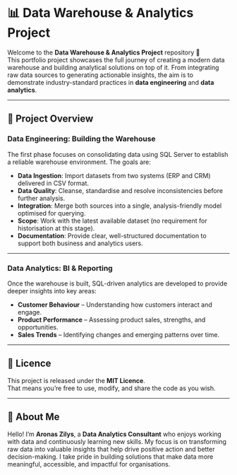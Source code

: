 # 📊 Data Warehouse & Analytics Project

Welcome to the **Data Warehouse & Analytics Project** repository 🚀  
This portfolio project showcases the full journey of creating a modern data warehouse and building analytical solutions on top of it. From integrating raw data sources to generating actionable insights, the aim is to demonstrate industry-standard practices in **data engineering** and **data analytics**.

---

## 🔧 Project Overview

### Data Engineering: Building the Warehouse
The first phase focuses on consolidating data using SQL Server to establish a reliable warehouse environment. The goals are:

- **Data Ingestion**: Import datasets from two systems (ERP and CRM) delivered in CSV format.  
- **Data Quality**: Cleanse, standardise and resolve inconsistencies before further analysis.  
- **Integration**: Merge both sources into a single, analysis-friendly model optimised for querying.  
- **Scope**: Work with the latest available dataset (no requirement for historisation at this stage).  
- **Documentation**: Provide clear, well-structured documentation to support both business and analytics users.  

---

### Data Analytics: BI & Reporting
Once the warehouse is built, SQL-driven analytics are developed to provide deeper insights into key areas:

- **Customer Behaviour** – Understanding how customers interact and engage.  
- **Product Performance** – Assessing product sales, strengths, and opportunities.  
- **Sales Trends** – Identifying changes and emerging patterns over time.    

---

## 📖 Licence

This project is released under the **MIT Licence**.  
That means you’re free to use, modify, and share the code as you wish.

---

## 👤 About Me

Hello! I’m **Aronas Zilys**, a **Data Analytics Consultant** who enjoys working with data and continuously learning new skills. My focus is on transforming raw data into valuable insights that help drive positive action and better decision-making. I take pride in building solutions that make data more meaningful, accessible, and impactful for organisations.  
